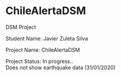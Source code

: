 # ChileAlertaDSM
DSM Project

Student Name: Javier Zuleta Silva

Project Name: ChileAlertaDSM

Project Status: In progress..  
                Does not show earthquake data (31/01/2020)
